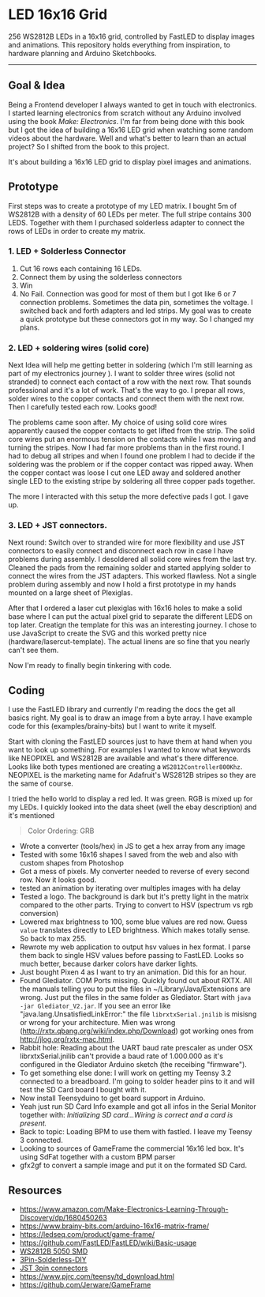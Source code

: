 # LED 16x16 Grid
256 WS2812B LEDs in a 16x16 grid, controlled by FastLED to display images and animations. This repository holds everything from inspiration, to hardware planning and Arduino Sketchbooks.

---
## Goal & Idea
Being a Frontend developer I always wanted to get in touch with electronics. I started learning electronics from scratch without any Arduino involved using the book *Make: Electronics*. I'm far from being done with this book but I got the idea of building a 16x16 LED grid when watching some random videos about the hardware. Well and what's better to learn than an actual project? So I shifted from the book to this project.

It's about building a 16x16 LED grid to display pixel images and animations.

## Prototype
First steps was to create a prototype of my LED matrix. I bought 5m of WS2812B with a density of 60 LEDs per meter. The full stripe contains 300 LEDS. Together with them I purchased solderless adapter to connect the rows of LEDs in order to create my matrix.

### 1. LED + Solderless Connector
1. Cut 16 rows each containing 16 LEDs.
2. Connect them by using the solderless connectors
3. Win
4. No Fail. Connection was good for most of them but I got like 6 or 7 connection problems. Sometimes the data pin, sometimes the voltage. I switched back and forth adapters and led strips. My goal was to create a quick prototype but these connectors got in my way. So I changed my plans.

### 2. LED + soldering wires (solid core)
Next Idea will help me getting better in soldering (which I'm still learning as part of my electronics journey ). I want to solder three wires (solid not stranded) to connect each contact of a row with the next row. That sounds professional and it's a lot of work. That's the way to go. I prepar all rows, solder wires to the copper contacts and connect them with the next row. Then I carefully tested each row. Looks good!

The problems came soon after. My choice of using solid core wires apparently caused the copper contacts to get lifted from the strip. The solid core wires put an enormous tension on the contacts while I was moving and turning the stripes. Now I had far more problems than in the first round. I had to debug all stripes and when I found one problem I had to decide if the soldering was the problem or if the copper contact was ripped away. When the copper contact was loose I cut one LED away and soldered another single LED to the existing stripe by soldering all three copper pads together.

The more I interacted with this setup the more defective pads I got. I gave up.

### 3. LED + JST connectors.
Next round: Switch over to stranded wire for more flexibility and use JST connectors to easily connect and disconnect each row in case I have problems during assembly. I desoldered all solid core wires from the last try. Cleaned the pads from the remaining solder and started applying solder to connect the wires from the JST adapters.
This worked flawless. Not a single problem during assembly and now I hold a first prototype in my hands mounted on a large sheet of Plexiglas.

After that I ordered a laser cut plexiglas with 16x16 holes to make a solid base where I can put the actual pixel grid to separate the different LEDS on top later. Creatign the template for this was an interesting journey. I chose to use JavaScript to create the SVG and this worked pretty nice (hardware/lasercut-template). The actual linens are so fine that you nearly can't see them.

Now I'm ready to finally begin tinkering with code.

## Coding
I use the FastLED library and currently I'm reading the docs the get all basics right. My goal is to draw an image from a byte array. I have example code for this (examples/brainy-bits) but I want to write it myself.

Start with cloning the FastLED sources just to have them at hand when you want to look up something. For examples I wanted to know what keywords like NEOPIXEL and WS2812B are available and what's there difference. Looks like both types mentioned are creating a `WS2812Controller800Khz`. NEOPIXEL is the marketing name for Adafruit's WS2812B stripes so they are the same of course.

I tried the hello world to display a red led. It was green. RGB is mixed up for my LEDs. I quickly looked into the data sheet (well the ebay description) and it's mentioned

> Color Ordering: GRB

+ Wrote a converter (tools/hex) in JS to get a hex array from any image
+ Tested with some 16x16 shapes I saved from the web and also with custom shapes from Photoshop
+ Got a mess of pixels. My converter needed to reverse of every second row. Now it looks good.
+ tested an animation by iterating over multiples images with ha delay
+ Tested a logo. The background is dark but it's pretty light in the matrix compared to the other parts. Trying to convert to HSV (spectrum vs rgb conversion)
+ Lowered max brightness to 100, some blue values are red now. Guess `value` translates directly to LED brightness. Which makes totally sense. So back to max 255.
+ Rewrote my web application to output hsv values in hex format. I parse them back to single HSV values before passing to FastLED. Looks so much better, because darker colors have darker lights.
+ Just bought Pixen 4 as I want to try an animation. Did this for an hour.
+ Found Glediator. COM Ports missing. Quickly found out about RXTX. All the manuals telling you to put the files in ~/Library/Java/Extensions are wrong. Just put the files in the same folder as Glediator. Start with `java -jar Glediator_V2.jar`. If you see an error like "java.lang.UnsatisfiedLinkError:" the file `librxtxSerial.jnilib` is misisng or wrong for your architecture. Mien was wrong (http://rxtx.qbang.org/wiki/index.php/Download) got working ones from http://jlog.org/rxtx-mac.html.
+ Rabbit hole: Reading about the UART baud rate prescaler as under OSX librxtxSerial.jnilib can't provide a baud rate of 1.000.000 as it's configured in the Glediator Arduino sketch (the receibing "firmware").
+ To get something else done: I will work on getting my Teensy 3.2 connected to a breadboard. I'm going to solder header pins to it and will test the SD Card board I bought with it.
+ Now install Teensyduino to get board support in Arduino.
+ Yeah just run SD Card Info example and got all infos in the Serial Monitor together with: *Initializing SD card...Wiring is correct and a card is present.*
+ Back to topic: Loading BPM to use them with fastled. I leave my Teensy 3 connected.
+ Looking to sources of GameFrame the commercial 16x16 led box. It's using SdFat together with a custom BPM parser
+ gfx2gf to convert a sample image and put it on the formated SD Card.
## Resources
+ https://www.amazon.com/Make-Electronics-Learning-Through-Discovery/dp/1680450263
+ https://www.brainy-bits.com/arduino-16x16-matrix-frame/
+ https://ledseq.com/product/game-frame/
+ https://github.com/FastLED/FastLED/wiki/Basic-usage
+ [ WS2812B 5050 SMD ](https://www.ebay.de/itm/222192610445)
+ [ 3Pin-Solderless-DIY ](https://www.ebay.de/itm/222544533606)
+ [ JST 3pin connectors ](https://www.ebay.de/itm/362437551331)
+ https://www.pjrc.com/teensy/td_download.html
+ https://github.com/Jerware/GameFrame
